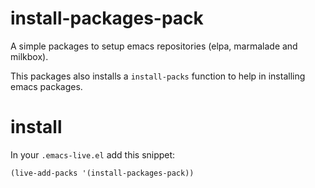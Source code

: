 install-packages-pack
=====================

A simple packages to setup emacs repositories (elpa, marmalade and milkbox).

This packages also installs a `install-packs` function to help in installing emacs packages.

# install

In your `.emacs-live.el` add this snippet:
```elisp
(live-add-packs '(install-packages-pack))
```
